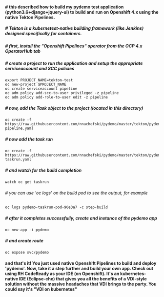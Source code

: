 #### # this described how to build my pydemo test application (python3.6+django+jquery-ui) to build and run on Openshift 4.x using the native Tekton Pipelines.
##### # Tekton is a kubernetest-native building framework (like Jenkins) designed specifically for containers.

##### # first, install the "Openshift Pipelines" operator from the OCP 4.x OperatorHub tab

##### # create a project to run the application and setup the appropriate serviceaccount and SCC policies
```
export PROJECT_NAME=tekton-test
oc new-project $PROJECT_NAME
oc create serviceaccount pipeline
oc adm policy add-scc-to-user privileged -z pipeline
oc adm policy add-role-to-user edit -z pipeline 
```

##### # now, add the Task object to the project (located in this directory)
```
oc create -f https://raw.githubusercontent.com/nnachefski/pydemo/master/tekton/pydemo-pipeline.yaml
```

##### # now add the task run
```
oc create -f https://raw.githubusercontent.com/nnachefski/pydemo/master/tekton/pydemo-taskrun.yaml
```

##### # and watch for the build completion
```
watch oc get taskrun 
```
###### # you can use 'oc logs' on the build pod to see the output, for example
```
oc logs pydemo-taskrun-pod-90e3a7 -c step-build
```
##### # after it completes successfully, create and instance of the pydemo app
```
oc new-app -i pydemo
```
##### # and create route
```
oc expose svc/pydemo
```

#### and that's it!  You just used native Openshift Pipelines to build and deploy 'pydemo'.  Now, take it a step further and build your own app.  Check out using RH CodeReady as your IDE (on Openshift).  It's an kubernetes-native IDE (Eclipse-che) that gives you all the benefits of a VDI-style solution without the massive headaches that VDI brings to the party.  You could say it's "VDI on kubernetes"




